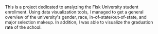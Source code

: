 This is a project dedicated to analyzing the Fisk University student enrollment. Using data visualization tools, I managed to get a general overview of the university's gender, race, in-of-state/out-of-state, and major selection makeup. In addition, I was able to visualize the graduation rate of the school.
